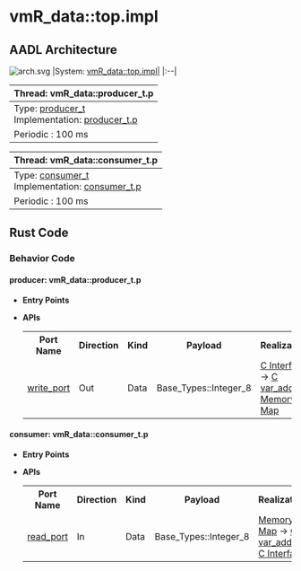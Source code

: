 # vmR_data::top.impl

## AADL Architecture
![arch.svg](../../aadl/diagrams/arch.svg)
|System: [vmR_data::top.impl]()|
|:--|

|Thread: vmR_data::producer_t.p |
|:--|
|Type: [producer_t](../../aadl/vmR_data.aadl#L12)<br>Implementation: [producer_t.p](../../aadl/vmR_data.aadl#L17)|
|Periodic : 100 ms|

|Thread: vmR_data::consumer_t.p |
|:--|
|Type: [consumer_t](../../aadl/vmR_data.aadl#L41)<br>Implementation: [consumer_t.p](../../aadl/vmR_data.aadl#L56)|
|Periodic : 100 ms|


## Rust Code


### Behavior Code
#### producer: vmR_data::producer_t.p

 - **Entry Points**



- **APIs**

    <table>
    <tr><th>Port Name</th><th>Direction</th><th>Kind</th><th>Payload</th><th>Realizations</th></tr>
    <tr><td><a title='Model' href='../../aadl/vmR_data.aadl#L15'>write_port</a></td>
        <td>Out</td><td>Data</td>
        <td>Base_Types::Integer_8</td><td><a title='C Interface: Lines 13-17' href='components/producer_p_p_producer/src/producer_p_p_producer.c#L13'>C Interface</a> → <a title='C Shared Memory Variable: Line 9' href='components/producer_p_p_producer/src/producer_p_p_producer.c#L9'>C var_addr</a> → <a title='Memory Map: Lines 17-21' href='microkit.system#L17'>Memory Map</a></td></tr>
    </table>


#### consumer: vmR_data::consumer_t.p

 - **Entry Points**



- **APIs**

    <table>
    <tr><th>Port Name</th><th>Direction</th><th>Kind</th><th>Payload</th><th>Realizations</th></tr>
    <tr><td><a title='Model' href='../../aadl/vmR_data.aadl#L44'>read_port</a></td>
        <td>In</td><td>Data</td>
        <td>Base_Types::Integer_8</td><td><a title='Memory Map: Lines 40-44' href='microkit.system#L40'>Memory Map</a> → <a title='C Shared Memory Variable: Line 9' href='components/consumer_p_p_consumer/src/consumer_p_p_consumer.c#L9'>C var_addr</a> → <a title='C Interface: Lines 16-25' href='components/consumer_p_p_consumer/src/consumer_p_p_consumer.c#L16'>C Interface</a></td></tr>
    </table>

